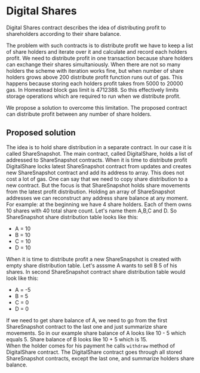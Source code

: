 # Digital Shares

Digital Shares contract describes the idea of distributing profit to shareholders according to their share balance.

The problem with such contracts is to distribute profit we have to keep a list of share holders and iterate over it and calculate and record each holders profit. We need to distribute profit in one transaction because share holders can exchange their shares simultaniously. When there are not so many holders the scheme with iteration works fine, but when number of share holders grows above 200 distribute profit function runs out of gas. This happens because storing each holders profit takes from 5000 to 20000 gas. In Homestead block gas limit is 4712388. So this effectively limits storage operations which are required to run when we distribute profit.

We propose a solution to overcome this limitation. The proposed contract can distribute profit between any number of share holders.  

## Proposed solution

The idea is to hold share distribution in a separate contract. In our case it is called ShareSnapshot. The main contract, called DigitalShare, holds a list of addressed to ShareSnapshot contracts. When it is time to distribute profit DigitalShare locks latest ShareSnapshot contract from updates and creates new ShareSnapshot contract and add its address to array. This does not cost a lot of gas. One can say that we need to copy share distribution to a new contract. But the focus is that ShareSnapshot holds share movements from the latest profit distribution. Holding an array of ShareSnapshot addresses we can reconstruct any address share balance at any moment.  For example: at the beginning we have 4 share holders. Each of them owns 10 shares with 40 total share count. Let's name them A,B,C and D. So ShareSnapshot share distribution table looks like this:

* A = 10
* B = 10
* C = 10
* D = 10

When it is time to distribute profit a new ShareSnapshot is created with empty share distribution table. Let's asssme A wants to sell B 5 of his shares. In second ShareSnapshot contract share distribution table would look like this:

* A = -5
* B = 5
* C = 0
* D = 0

If we need to get share balance of A, we need to go from the first ShareSnapshot contract to the last one and just summarize share movements. So in our example share balance of A looks like 10 - 5 which equals 5. Share balance of B looks like 10 + 5 which is 15.  
When the holder comes for his payment he calls `withdraw` method of DigitalShare contract. The DigitalShare contract goes through all stored ShareSnapshot contracts, except the last one, and summarize holders share balance.

